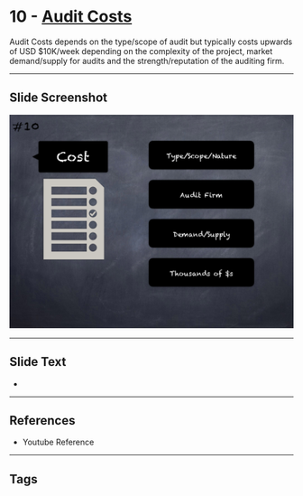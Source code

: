 
# 10 - [Audit Costs](./Audit%20Costs.md)

Audit Costs depends on the type/scope of audit but typically costs upwards of USD $10K/week depending on the complexity of the project, market demand/supply for audits and the strength/reputation of the auditing firm.




___
## Slide Screenshot
![010.png](../../images/6.%20Audit%20Techniques%20and%20Tools%20101/010.png)
___
## Slide Text
- 
___
## References
- Youtube Reference
___
## Tags
